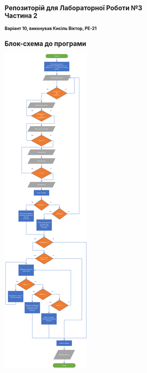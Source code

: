 ## Репозиторій для Лабораторної Роботи №3 Частина 2
#### Варіант 10, виконував Кисіль Віктор, РЕ-21

## Блок-схема до програми

![Alt text](/mainBlock.png?raw=true "Optional Title")
